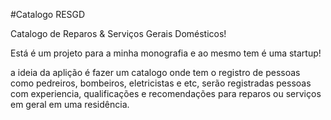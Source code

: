 #Catalogo RESGD

Catalogo de Reparos & Serviços Gerais Domésticos!

Está é um projeto para a minha monografia e ao mesmo tem é uma startup!

a ideia da aplição é fazer um catalogo onde tem o registro de pessoas como pedreiros, bombeiros, eletricistas e etc, serão registradas pessoas com experiencia, qualificações e recomendações para reparos ou serviços em geral em uma residência.

